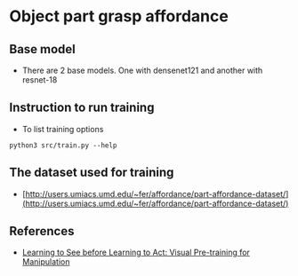# Object part grasp affordance

## Base model
* There are 2 base models. One with densenet121 and another with resnet-18

## Instruction to run training
* To list training options
```
python3 src/train.py --help
```

## The dataset used for training
* [http://users.umiacs.umd.edu/~fer/affordance/part-affordance-dataset/](http://users.umiacs.umd.edu/~fer/affordance/part-affordance-dataset/)

## References
* [Learning to See before Learning to Act: Visual Pre-training for Manipulation](http://yenchenlin.me/vision2action/)
